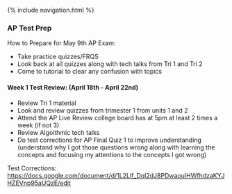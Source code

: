 {% include navigation.html %}
### AP Test Prep

How to Prepare for May 9th AP Exam: 
- Take practice quizzes/FRQS
- Look back at all quizzes along with tech talks from Tri 1 and Tri 2
- Come to tutorial to clear any confusion with topics 


#### Week 1 Test Review: (April 18th - April 22nd) 
- Review Tri 1 material 
- Look and review quizzes from trimester 1 from units 1 and 2
- Attend the AP Live Review college board has at 5pm at least 2 times a week (if not 3)
- Review Algoithmic tech talks 
- Do test corrections for AP Final Quiz 1 to improve understanding (understand why I got those questions wrong along with learning the concepts and focusing my attentions to the concepts I got wrong)

Test Corrections: https://docs.google.com/document/d/1L2Llf_Dql2dJ8PDwaouIHWfhdzaKYJHZEVnp95aUQzE/edit
